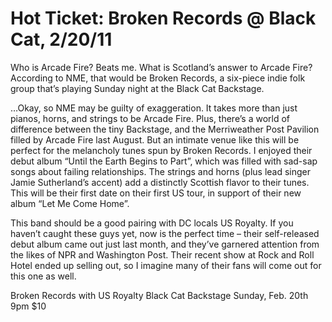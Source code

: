 # Hot Ticket: Broken Records @ Black Cat, 2/20/11

Who is Arcade Fire? Beats me. What is Scotland’s answer to Arcade Fire? According to NME, that would be Broken Records, a six-piece indie folk group that’s playing Sunday night at the Black Cat Backstage.

…Okay, so NME may be guilty of exaggeration. It takes more than just pianos, horns, and strings to be Arcade Fire. Plus, there’s a world of difference between the tiny Backstage, and the Merriweather Post Pavilion filled by Arcade Fire last August. But an intimate venue like this will be perfect for the melancholy tunes spun by Broken Records. I enjoyed their debut album “Until the Earth Begins to Part”, which was filled with sad-sap songs about failing relationships. The strings and horns (plus lead singer Jamie Sutherland’s accent) add a distinctly Scottish flavor to their tunes. This will be their first date on their first US tour, in support of their new album “Let Me Come Home”.

This band should be a good pairing with DC locals US Royalty. If you haven’t caught these guys yet, now is the perfect time – their self-released debut album came out just last month, and they’ve garnered attention from the likes of NPR and Washington Post. Their recent show at Rock and Roll Hotel ended up selling out, so I imagine many of their fans will come out for this one as well.

Broken Records
with US Royalty
Black Cat Backstage
Sunday, Feb. 20th
9pm
$10